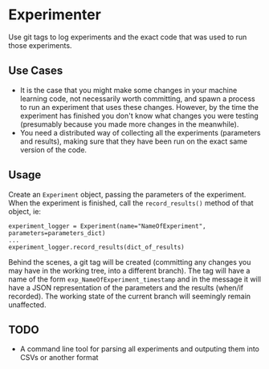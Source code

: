 Experimenter
=======
Use git tags to log experiments and the exact code that was used to run those experiments.

Use Cases
-----
  * It is the case that you might make some changes in your machine learning code, not necessarily worth committing, and
spawn a process to run an experiment that uses these changes. However, by the time the experiment has finished you don't
know what changes you were testing (presumably because you made more changes in the meanwhile).
  * You need a distributed way of collecting all the experiments (parameters and results), making sure that they have 
been run on the exact same version of the code.

Usage
-----
Create an `Experiment` object, passing the parameters of the experiment. When the experiment is finished, call
the `record_results()` method of that object, ie:
```
experiment_logger = Experiment(name="NameOfExperiment", parameters=parameters_dict)
...
experiment_logger.record_results(dict_of_results)
```

Behind the scenes, a git tag will be created (committing any changes you may have in the working tree, into a
different branch). The tag will have a name of the form `exp_NameOfExperiment_timestamp` and in the message it will 
have a JSON representation of the parameters and the results (when/if recorded). The working state of the current 
branch will seemingly remain unaffected.
 
 
TODO
------
   * A command line tool for parsing all experiments and outputing them into CSVs or another format

